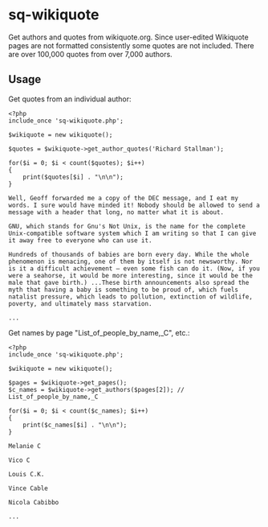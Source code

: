 # sq-wikiquote
Get authors and quotes from wikiquote.org. Since user-edited Wikiquote pages are not formatted consistently some quotes are not included. There are over 100,000 quotes from over 7,000 authors.
## Usage
Get quotes from an individual author:
```
<?php
include_once 'sq-wikiquote.php';

$wikiquote = new wikiquote();

$quotes = $wikiquote->get_author_quotes('Richard Stallman');

for($i = 0; $i < count($quotes); $i++)
{
    print($quotes[$i] . "\n\n");
}
```
```
Well, Geoff forwarded me a copy of the DEC message, and I eat my words. I sure would have minded it! Nobody should be allowed to send a message with a header that long, no matter what it is about.

GNU, which stands for Gnu's Not Unix, is the name for the complete Unix-compatible software system which I am writing so that I can give it away free to everyone who can use it.

Hundreds of thousands of babies are born every day. While the whole phenomenon is menacing, one of them by itself is not newsworthy. Nor is it a difficult achievement — even some fish can do it. (Now, if you were a seahorse, it would be more interesting, since it would be the male that gave birth.) ...These birth announcements also spread the myth that having a baby is something to be proud of, which fuels natalist pressure, which leads to pollution, extinction of wildlife, poverty, and ultimately mass starvation.

...
```
Get names by page "List_of_people_by_name,_C", etc.:
```
<?php
include_once 'sq-wikiquote.php';

$wikiquote = new wikiquote();

$pages = $wikiquote->get_pages();
$c_names = $wikiquote->get_authors($pages[2]); // List_of_people_by_name,_C

for($i = 0; $i < count($c_names); $i++)
{
    print($c_names[$i] . "\n\n");
}
```
```
Melanie C

Vico C

Louis C.K.

Vince Cable

Nicola Cabibbo

...
```
